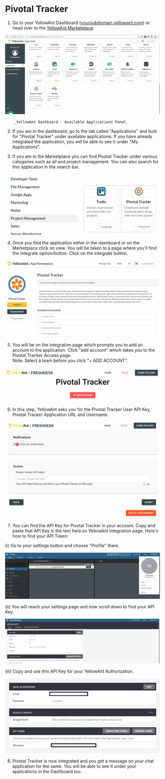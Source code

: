 # Pivotal Tracker

1. Go to your YellowAnt Dashboard \([yoursubdomain.yellowant.com](https://github.com/yellowanthq/yellowant-help-center/tree/bdad19066023aa6a8b667a1d6f05b72945b49759/yoursubdomain.yellowant.com)\) or head over to the [YellowAnt Marketplace](https://www.yellowant.com/marketplace). 

![](../../.gitbook/assets/image%20%28238%29.png)

        _YellowAnt Dashboard - Available Applications Panel_

2. If you are in the dashboard, go to the tab called "Applications" and look for "Pivotal Tracker" under available applications. If you have already integrated the application, you will be able to see it under "My Applications".

3. If you are in the Marketplace you can find Pivotal Tracker under various categories such as all and project management. You can also search for this application in the search bar.  


![](../../.gitbook/assets/image%20%2878%29.png)

4. Once you find the application either in the dashboard or on the Marketplace click on view. You will be taken to a page where you'll find the integrate option/button. Click on the integrate button.  


![](../../.gitbook/assets/image%20%28256%29.png)

5. You will be on the integration page which prompts you to add an account to the application. Click "add account" which takes you to the Pivotal Tracker Access page.  
Note: Select a team before you click "+ ADD ACCOUNT".  


![](../../.gitbook/assets/image%20%28207%29.png)

6. In this step, YellowAnt asks you for the Pivotal Tracker User API Key, Pivotal Tracker Application URL and Username.  


![](../../.gitbook/assets/image%20%2819%29.png)

7. You can find the API Key for Pivotal Tracker in your account. Copy and paste that API Key in the text field on YellowAnt Integration page. Here's how to find your API Token:

\(i\) Go to your settings button and choose "Profile" there.

![](../../.gitbook/assets/image%20%28153%29.png)

\(ii\) You will reach your settings page and now scroll down to find your API Key.

![](../../.gitbook/assets/image%20%2814%29.png)

\(iii\) Copy and use this API Key for your YellowAnt Authorization.

![](../../.gitbook/assets/image%20%2897%29.png)

8. Pivotal Tracker is now integrated and you get a message on your chat application for the same. You will be able to see it under your applications in the Dashboard too.

